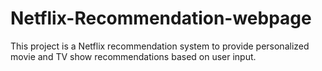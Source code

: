 # Netflix-Recommendation-webpage
This project is a Netflix recommendation system to provide personalized movie and TV show recommendations based on user input.

